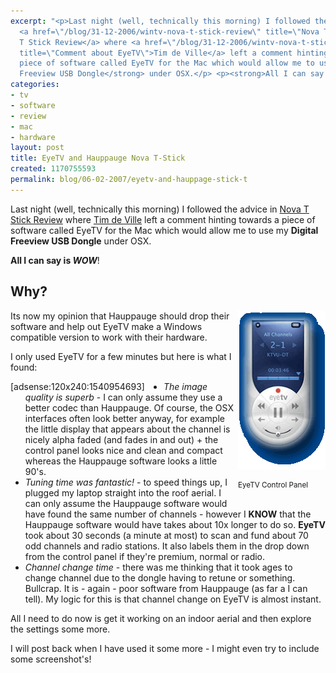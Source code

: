 ```yaml
---
excerpt: "<p>Last night (well, technically this morning) I followed the advice in
  <a href=\"/blog/31-12-2006/wintv-nova-t-stick-review\" title=\"Nova T Stick Review\">Nova
  T Stick Review</a> where <a href=\"/blog/31-12-2006/wintv-nova-t-stick-review#comment-867\"
  title=\"Comment about EyeTV\">Tim de Ville</a> left a comment hinting towards a
  piece of software called EyeTV for the Mac which would allow me to use my <strong>Digital
  Freeview USB Dongle</strong> under OSX.</p> <p><strong>All I can say is <em>WOW</em></strong>!</p>\r\n"
categories:
- tv
- software
- review
- mac
- hardware
layout: post
title: EyeTV and Hauppauge Nova T-Stick
created: 1170755593
permalink: blog/06-02-2007/eyetv-and-hauppage-stick-t
---
```

<p>Last night (well, technically this morning) I followed the advice in <a href="/blog/31-12-2006/wintv-nova-t-stick-review" title="Nova T Stick Review">Nova T Stick Review</a> where <a href="/blog/31-12-2006/wintv-nova-t-stick-review#comment-867" title="Comment about EyeTV">Tim de Ville</a> left a comment hinting towards a piece of software called EyeTV for the Mac which would allow me to use my <strong>Digital Freeview USB Dongle</strong> under OSX.</p> <p><strong>All I can say is <em>WOW</em></strong>!</p>
<!--break-->
<h2>Why?</h2> <div style="margin: 0px 0px 5px 5px; float: right;"><img width="140" height="255" border="0" src="/sites/thingy-ma-jig.co.uk/files/eyetv.png" alt="EyeTV Panel" /> <p><sup>EyeTV Control Panel</sup></p></div> <p>Its now my opinion that Hauppauge should drop their software and help out EyeTV make a Windows compatible version to work with their hardware.</p> <p>I only used EyeTV for a few minutes but here is what I found:</p> <div style="margin: 0px 30px 0px 0px; float: left;">[adsense:120x240:1540954693]</div> <ul>     <li><em>The image quality is superb</em> - I can only assume they use a better codec than Hauppauge. Of course, the OSX interfaces often look better anyway, for example the little display that appears about the channel is nicely alpha faded (and fades in and out) + the control panel looks nice and clean and compact whereas the Hauppauge software looks a little 90's.</li>     <li><em>Tuning time was fantastic!</em> - to speed things up, I plugged my laptop straight into the roof aerial. I can only assume the Hauppauge software would have found the same number of channels - however I <strong>KNOW</strong> that the Hauppauge software would have takes about 10x longer to do so. <strong>EyeTV</strong> took about 30 seconds (a minute at most) to scan and fund about 70 odd channels and radio stations. It also labels them in the drop down from the control panel if they're premium, normal or radio.</li>     <li><em>Channel change time</em> - there was me thinking that it took ages to change channel due to the dongle having to retune or something. Bullcrap. It is - again - poor software from Hauppauge (as far a I can tell). My logic for this is that channel change on EyeTV is almost instant.</li> </ul> <p>All I need to do now is get it working on an indoor aerial and then explore the settings some more.</p> <p>I will post back when I have used it some more - I might even try to include some screenshot's!</p>
